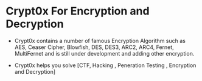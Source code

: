 # Crypt0x For Encryption and Decryption
- Crypt0x contains a number of famous Encryption Algorithm such as AES, Ceaser Cipher, Blowfish, DES, DES3, ARC2, ARC4, Fernet, MultiFernet and is still under development and adding other encryption.

- Crypt0x helps you solve [CTF, Hacking , Peneration Testing , Encryption and Decryption]
